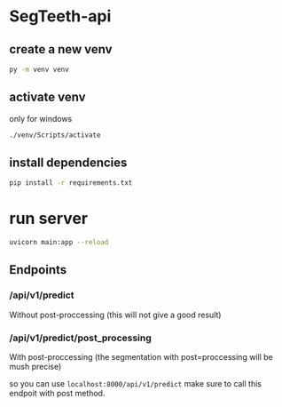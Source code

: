 # SegTeeth-api

## create a new venv

```bash
py -m venv venv
```

## activate venv

only for windows

```bash
./venv/Scripts/activate
```

## install dependencies

```bash
pip install -r requirements.txt
```

# run server

```bash
uvicorn main:app --reload
```

## Endpoints

### /api/v1/predict

Without post-proccessing (this will not give a good result)

### /api/v1/predict/post_processing

With post-proccessing (the segmentation with post=proccessing will be mush precise)


so you can use `localhost:8000/api/v1/predict` make sure to call this endpoit with post method.